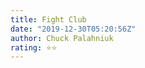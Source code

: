 ```yaml
---
title: Fight Club
date: "2019-12-30T05:20:56Z"
author: Chuck Palahniuk
rating: ⭐⭐
---
```


<style>
body {
text-align: justify}
</style>
